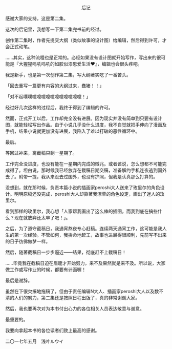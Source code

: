 <p align="center">后记</p>

感谢大家的支持，这是第二集。

这次的后记里，我想写一下第二集完书前的经过。

创作第二集时，作者先提交大纲（类似故事的设计图）给编辑，然后得到许可，才会正式动笔。

……其实，这种流程也是正常的。必经如果没有设计图就开始写作，写出来的很可能是『大猩猩呜吼呜吼的如胶似漆恩爱生活❤』，编辑也会很头疼吧。

我是新手，也是第一次创作第二集，写大纲著实吃了一番苦头。

「回去重写一篇更有内容的大纲过来，蠢猪！！」

「对不起噗噗噫噫噫噫噫噫噫噫噫噫噫！」

经过好几次这样的过程后，我终于得到了编辑的许可。

然而，正式开工以后，工作却完全没有进展。因为现实并没有简单到只要有设计图，就能轻松写出作品。由于小说几乎没什么进度，我不自觉就把手伸向了漫画及手机，结果小说就更加没有进展，我陷入了难以打破的恶性循环中。

最后。

等回过神来，离截稿只剩一星期了。

工作完全没进度，也没有能在一星期内完成的徵兆。或者该说，怎么想都不可能完成得了。坦白说，那时候我已经放弃在截稿日期交稿，准备解约手机连夜逃到国外去了。附带一提，我从来没去过国外，也没有护照，但我是认真那么打算的。

没想到，就在那时候，负责本篇小说的插画家peroshi大人送来了玫里尔的角色设计。明明原稿还没完成，peroshi大人却靠著我潦草的角色设定，画出了迷人的玫里尔。

看到那样的玫里尔，我心想「人家帮我画出了这么棒的插图，而我到底在搞些什么？现在就放弃还太早了吧！」。

之后，为了遵守截稿日，我通宵熬夜专心赶稿。连续两天通宵工作，这可能是我人生的第一次经验。不管如何，我拚命地赶工，故事也进展得很顺利，先前写不出来的日子彷佛做梦一样。

然后，随著截稿日一步步逼近——结果，彻底赶不上截稿日！

……毕竟我在截稿日迫在眉睫才开始努力，来不及果然就是来不及。所以说，大家做工作或写作业的时候，都要有计画喔！

最后是谢辞。

虽然在下很欠揍地拖稿了，但由于责任编辑N大人、插画家peroshi大人以及数不清的人们的努力，第二集还是按照日程出版了，真的非常谢谢大家。

然后，我也要再次对为本书付出心力的各位相关人员表达敬意与谢意。

最重要的。

我要向拿起本书的各位读者们致上最高的感谢。

二〇一七年五月　浅叶ルウイ

